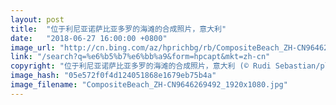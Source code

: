 ```yaml
---
layout: post
title:  "位于利尼亚诺萨比亚多罗的海滩的合成照片，意大利"
date:   "2018-06-27 16:00:00 +0800"
image_url: "http://cn.bing.com/az/hprichbg/rb/CompositeBeach_ZH-CN9646269492_1920x1080.jpg"
link: "/search?q=%e6%b5%b7%e6%bb%a9&form=hpcapt&mkt=zh-cn"
copyright: "位于利尼亚诺萨比亚多罗的海滩的合成照片，意大利 (© Rudi Sebastian/plainpicture)"
image_hash: "05e572f0f4d124051868e1679eb75b4a"
image_filename: "CompositeBeach_ZH-CN9646269492_1920x1080.jpg"
---
```

